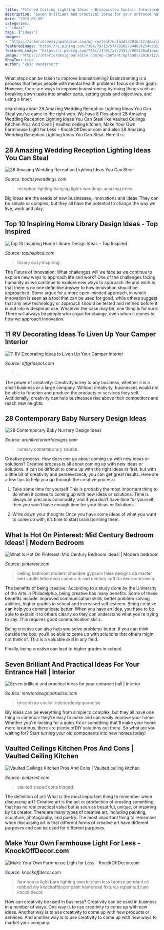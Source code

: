 ```yaml
---
title: "Pitched Ceiling Lighting Ideas ~ Bricobistro Couloir Interiordesignparadise"
description: "Seven brilliant and practical ideas for your entrance hall"
date: "2023-03-09"
categories:
- "ideas"
tags: ["ideas"]
images:
- "https://interiordesignparadise.com/wp-content/uploads/2016/12/Amazing-lights-in-hallway.jpg"
featuredImage: "https://i.pinimg.com/736x/79/1b/57/791b57d44056254cd323ad5ddac082ec.jpg"
featured_image: "https://i.pinimg.com/736x/23/91/a7/2391a7065120ad1aac26bdbb95d004a8.jpg"
image: "https://interiordesignparadise.com/wp-content/uploads/2016/12/Amazing-lights-in-hallway.jpg"
ShowToc: true
author: "Reid Vandervort"
---
```



What steps can be taken to improve brainstroming?
Brainstroming is a process that helps people with mental health problems focus on their goals. However, there are ways to improve brainstroming by doing things such as breaking down tasks into smaller parts, setting goals and objectives, and using a timer.

	

		
searching about 28 Amazing Wedding Reception Lighting Ideas You Can Steal you've came to the right web. We have 8 Pics about 28 Amazing Wedding Reception Lighting Ideas You Can Steal like Vaulted Ceilings Kitchen Pros And Cons | Vaulted ceiling kitchen, Make Your Own Farmhouse Light for Less - KnockOffDecor.com and also 28 Amazing Wedding Reception Lighting Ideas You Can Steal. Here it is:
		
    
## 28 Amazing Wedding Reception Lighting Ideas You Can Steal

<img loading=lazy src="https://bodasyweddings.com/wp-content/uploads/2018/01/hanging-lightbulbs-1.jpg" onerror="this.onerror=null;this.src='https://tse4.mm.bing.net/th?id=OIP.sAgfmPOUqof0gd2Y64UE7gHaLH&amp;pid=15.1';" alt="28 Amazing Wedding Reception Lighting Ideas You Can Steal">

_Source: bodasyweddings.com_

>reception lighting hanging lights weddings amazing trees. 

	

Big ideas are the seeds of new businesses, innovations and ideas. They can be simple or complex, but they all have the potential to change the way we live, work and play.

    
## Top 10 Inspiring Home Library Design Ideas - Top Inspired

<img loading=lazy src="https://www.topinspired.com/wp-content/uploads/2015/03/7-Cozy-Home-Library-Design-Ideas.jpg" onerror="this.onerror=null;this.src='https://tse2.mm.bing.net/th?id=OIP.xUeph1SbAPRHI0AtDun8JAHaLH&amp;pid=15.1';" alt="Top 10 Inspiring Home Library Design Ideas - Top Inspired">

_Source: topinspired.com_

>library cozy inspiring. 

	

The Future of Innovation: What challenges will we face as we continue to explore new ways to approach life and work?
One of the challenges facing humanity as we continue to explore new ways to approach life and work is that there is no one definitive answer to how innovation should be approached. Some argue for a more open-minded approach, in which innovation is seen as a tool that can be used for good, while others suggest that any new technology or approach should be tested and refined before it is put into widespread use. Whatever the case may be, one thing is for sure: There will always be people who argue for change, even when it comes to how we approach innovation.

    
## 11 RV Decorating Ideas To Liven Up Your Camper Interior

<img loading=lazy src="https://offgridspot.com/wp-content/uploads/2020/06/105044540_3113232758699296_6906715080108428204_n.jpg" onerror="this.onerror=null;this.src='https://tse1.mm.bing.net/th?id=OIP.b9jlP_WOa4fFZ_na6Tq44wHaJ4&amp;pid=15.1';" alt="11 RV Decorating Ideas to Liven Up Your Camper Interior">

_Source: offgridspot.com_

>. 

	

The power of creativity:
Creativity is key to any business, whether it is a small business or a large company. Without creativity, businesses would not be able to function and produce the products or services they sell. Additionally, creativity can help businesses rise above their competitors and reach new heights.

    
## 28 Contemporary Baby Nursery Design Ideas

<img loading=lazy src="https://www.architectureartdesigns.com/wp-content/uploads/2013/10/2138.jpg" onerror="this.onerror=null;this.src='https://tse3.mm.bing.net/th?id=OIP.WCsc-5DuZ1rfcEG8iTGQWgAAAA&amp;pid=15.1';" alt="28 Contemporary Baby Nursery Design Ideas">

_Source: architectureartdesigns.com_

>nursery contemporary source. 

	

Creative process: How does one go about coming up with new ideas or solutions?
Creative process is all about coming up with new ideas or solutions. It can be difficult to come up with the right ideas at first, but with a little bit of creativity and perseverance, you can get great results. Here are a few tips to help you go through the creative process:
1. Take some time for yourself 
This is probably the most important thing to do when it comes to coming up with new ideas or solutions. Time is always an precious commodity, and if you don’t have time for yourself, then you won’t have enough time for your Ideas or Solutions.

2. Write down your thoughts 
Once you have some ideas of what you want to come up with, it’s time to start brainstorming them.

    
## What Is Hot On Pinterest: Mid Century Bedroom Ideas! | Modern Bedroom

<img loading=lazy src="https://i.pinimg.com/736x/23/91/a7/2391a7065120ad1aac26bdbb95d004a8.jpg" onerror="this.onerror=null;this.src='https://tse1.mm.bing.net/th?id=OIP.tc-KgKEnRyzZ-gqiyhJ5aAHaKs&amp;pid=15.1';" alt="What Is Hot On Pinterest: Mid Century Bedroom Ideas! | Modern bedroom">

_Source: pinterest.com_

>ceiling bedroom modern chambre gypsum false designs da master bed adulte letto deco camera di mid century soffitto dedroom lovein. 

	

The benefits of being creative:
According to a study done by the University of the Arts in Philadelphia, being creative has many benefits. Some of these benefits include: improved communication skills, better problem solving abilities, higher grades in school and increased self-esteem.
Being creative can help you communicate better. When you have an idea, you have to be able to explain it to others clearly so they can understand what you’re trying to say. This requires good communication skills.

Being creative can also help you solve problems better. If you can think outside the box, you’ll be able to come up with solutions that others might not think of. This is a valuable skill in any field.

Finally, being creative can lead to higher grades in school.

    
## Seven Brilliant And Practical Ideas For Your Entrance Hall | Interior

<img loading=lazy src="https://interiordesignparadise.com/wp-content/uploads/2016/12/Amazing-lights-in-hallway.jpg" onerror="this.onerror=null;this.src='https://tse4.mm.bing.net/th?id=OIP.8-UdhW4coWjxV4BirjMHKgHaJ9&amp;pid=15.1';" alt="Seven brilliant and practical ideas for your entrance hall | Interior">

_Source: interiordesignparadise.com_

>bricobistro couloir interiordesignparadise. 

	

Diy ideas can be everything from simple to complex, but they all have one thing in common: they're easy to make and can easily improve your home. Whether you're looking for a quick fix or something that'll make your home more luxurious, there are plenty ofDIY solutions out there. So what are you waiting for? Start turning your old components into new homes today!

    
## Vaulted Ceilings Kitchen Pros And Cons | Vaulted Ceiling Kitchen

<img loading=lazy src="https://i.pinimg.com/736x/79/1b/57/791b57d44056254cd323ad5ddac082ec.jpg" onerror="this.onerror=null;this.src='https://tse1.mm.bing.net/th?id=OIP.NIoGtaI96VKSAdI-ctKtjQHaMd&amp;pid=15.1';" alt="Vaulted Ceilings Kitchen Pros And Cons | Vaulted ceiling kitchen">

_Source: pinterest.com_

>vaulted sloped cons binged. 

	

The definition of art: What is the most important thing to remember when discussing art?
Creative art is the act or production of creating something that has no real practical value but is seen as beautiful, unique, or inspiring by its creator. There are many types of creative art, including painting, sculpture, photography, and poetry. The most important thing to remember when discussing art is that different forms of creative art have different purposes and can be used for different purposes.

    
## Make Your Own Farmhouse Light For Less - KnockOffDecor.com

<img loading=lazy src="https://knockoffdecor.com/wp-content/uploads/2013/06/diy-farmhouse-light1.jpg" onerror="this.onerror=null;this.src='https://tse4.mm.bing.net/th?id=OIP.k6cyjBpuDkDgxYNPGH1xGgHaKi&amp;pid=15.1';" alt="Make Your Own Farmhouse Light for Less - KnockOffDecor.com">

_Source: knockoffdecor.com_

>farmhouse light barn lighting own kitchen less bronze pendant oil rubbed diy knockoffdecor paint homeroad fixtures repainted june knock decor. 

	

How can creativity be used in business?
Creativity can be used in business in a number of ways. One way is to use creativity to come up with new ideas. Another way is to use creativity to come up with new products or services. And another way is to use creativity to come up with new ways to market your company.

